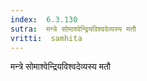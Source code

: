 ```yaml
---
index:  6.3.130
sutra:  मन्त्रे सोमाश्वेन्द्रियविश्वदेव्यस्य मतौ
vritti:  samhita 
---
```


मन्त्रे सोमाश्वेन्द्रियविश्वदेव्यस्य मतौ

